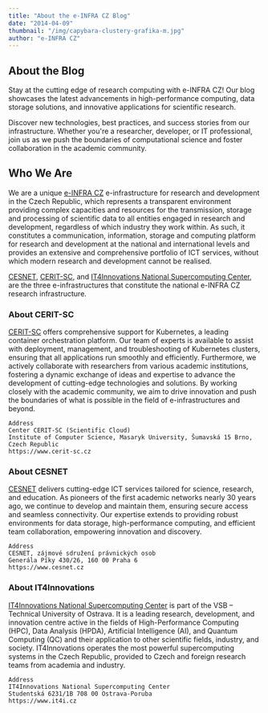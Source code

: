 ```yaml
---
title: "About the e-INFRA CZ Blog"
date: "2014-04-09"
thumbnail: "/img/capybara-clustery-grafika-m.jpg"
author: "e-INFRA CZ"
---
```

## About the Blog

Stay at the cutting edge of research computing with e-INFRA CZ! Our blog showcases the latest advancements in high-performance computing, data storage solutions, and innovative applications for scientific research.

Discover new technologies, best practices, and success stories from our infrastructure. Whether you're a researcher, developer, or IT professional, join us as we push the boundaries of computational science and foster collaboration in the academic community.

## Who We Are 

We are a unique [e-INFRA CZ](https://www.e-infra.cz/en) e-infrastructure for research and development in the Czech Republic, which represents a transparent environment providing complex capacities and resources for the transmission, storage and processing of scientific data to all entities engaged in research and development, regardless of which industry they work within. As such, it constitutes a communication, information, storage and computing platform for research and development at the national and international levels and provides an extensive and comprehensive portfolio of ICT services, without which modern research and development cannot be realised.

[CESNET](https://www.cesnet.cz/en), [CERIT-SC](https://www.cerit-sc.cz/), and [IT4Innovations National Supercomputing Center](https://www.it4i.cz/en), are the three e-infrastructures that constitute the national e-INFRA CZ research infrastructure.

### About CERIT-SC

[CERIT-SC](https://www.cerit-sc.cz/) offers comprehensive support for Kubernetes, a leading container orchestration platform. Our team of experts is available to assist with deployment, management, and troubleshooting of Kubernetes clusters, ensuring that all applications run smoothly and efficiently. Furthermore, we actively collaborate with researchers from various academic institutions, fostering a dynamic exchange of ideas and expertise to advance the development of cutting-edge technologies and solutions. By working closely with the academic community, we aim to drive innovation and push the boundaries of what is possible in the field of e-infrastructures and beyond.

```
Address
Center CERIT-SC (Scientific Cloud)
Institute of Computer Science, Masaryk University, Šumavská 15 Brno, Czech Republic
https://www.cerit-sc.cz
```

### About CESNET
[CESNET](https://www.cesnet.cz/en) delivers cutting-edge ICT services tailored for science, research, and education. As pioneers of the first academic networks nearly 30 years ago, we continue to develop and maintain them, ensuring secure access and seamless connectivity. Our expertise extends to providing robust environments for data storage, high-performance computing, and efficient team collaboration, empowering innovation and discovery.

```
Address
CESNET, zájmové sdružení právnických osob
Generála Píky 430/26, 160 00 Praha 6
https://www.cesnet.cz
```

### About IT4Innovations
[IT4Innovations National Supercomputing Center](https://www.it4i.cz/en) is part of the VSB – Technical University of Ostrava. It is a leading research, development, and innovation centre active in the fields of High-Performance Computing (HPC), Data Analysis (HPDA), Artificial Intelligence (AI), and Quantum Computing (QC) and their application to other scientific fields, industry, and society. IT4Innovations operates the most powerful supercomputing systems in the Czech Republic, provided to Czech and foreign research teams from academia and industry.

```
Address
IT4Innovations National Supercomputing Center
Studentská 6231/1B 708 00 Ostrava-Poruba
https://www.it4i.cz
```
